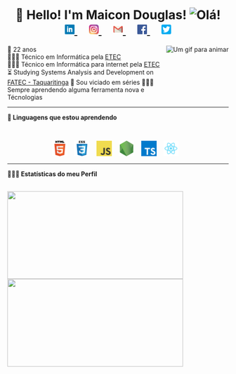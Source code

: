 <div align="center">
 <h1>
  🦡 Hello! I'm Maicon Douglas! 
  <img alt="Olá!" src="https://media.giphy.com/media/f5qNV3rAAooViWSWQ7/giphy.gif" width="45px">
  <br />
  <a  target="_blank" href="https://www.linkedin.com/in/maiconndouglas/">
    <img alt="Linkedin" width="22px" src="https://raw.githubusercontent.com/MaiiconDouglas/MaiiconDouglas/7ae52180f89e9034dd6341cd586e4a35cfe14bed/.github/linkedin.svg?token=ALMMP4QGL65DSUG27JAZ2KC7HBIVS" />
  </a>&nbsp;&nbsp;&nbsp;
  <a target="_blank" href="https://www.instagram.com/maiiconndouglasd/">
    <img alt="Instagram" width="22px" src="https://raw.githubusercontent.com/MaiiconDouglas/MaiiconDouglas/7ae52180f89e9034dd6341cd586e4a35cfe14bed/.github/instagram.svg?token=ALMMP4UNZB66OOICKAHEZTS7HBIVS" />
  </a>&nbsp;&nbsp;&nbsp;
  <a target="_blank" href="mailto:maiicondouglasd@hotmail.com">
    <img alt="Email" width="22px" src="https://raw.githubusercontent.com/MaiiconDouglas/MaiiconDouglas/7ae52180f89e9034dd6341cd586e4a35cfe14bed/.github/gmail.svg?token=ALMMP4WWKLZHI4NLZH6NJT27HBIVS" />
  </a>&nbsp;&nbsp;&nbsp;
  <a target="_blank" href="https://www.facebook.com/MaiiconDouglasd">
    <img alt="Facebook" width="22px" src="https://raw.githubusercontent.com/MaiiconDouglas/MaiiconDouglas/7ae52180f89e9034dd6341cd586e4a35cfe14bed/.github/facebook.svg?token=ALMMP4XZITQSRAQXPCOP6R27HBIVQ" />
  </a>&nbsp;&nbsp;&nbsp;
  <a target="_blank" href="https://twitter.com/Maiiconndouglas">
    <img alt="Twitter" width="22px" src="https://raw.githubusercontent.com/MaiiconDouglas/MaiiconDouglas/7ae52180f89e9034dd6341cd586e4a35cfe14bed/.github/twitter.svg?token=ALMMP4UEBL2SWWKVHZ2AEKS7HBIVU" />
  </a>
 </h1>
</div>
  
<img align="right" alt="Um gif para animar" src="https://media.giphy.com/media/wTrXRamYhQzsY/giphy.gif" height="140px">

🎂 22 anos  
👨🏻‍🎓 Técnico em Informática pela [ETEC](https://www.facebook.com/etectaquaritinga/)  
👨🏻‍🎓 Técnico em Informática para internet pela [ETEC](https://www.facebook.com/etectaquaritinga/)  
⏳ Studying Systems Analysis and Development on [FATEC - Taquaritinga](http://www.fatectq.edu.br/)
🍿 Sou viciado em séries 
👨🏼‍💻 Sempre aprendendo alguma ferramenta nova e Técnologias 

-------
**🦉 Linguagens que estou aprendendo**  

<br />
<div align="center">

  <img height="35" src="https://raw.githubusercontent.com/github/explore/80688e429a7d4ef2fca1e82350fe8e3517d3494d/topics/html/html.png">&nbsp;&nbsp;&nbsp;
  <img height="35" src="https://raw.githubusercontent.com/github/explore/80688e429a7d4ef2fca1e82350fe8e3517d3494d/topics/css/css.png">&nbsp;&nbsp;&nbsp;
  <img height="35" src="https://raw.githubusercontent.com/github/explore/80688e429a7d4ef2fca1e82350fe8e3517d3494d/topics/javascript/javascript.png">&nbsp;&nbsp;&nbsp;
  <img height="35" src="https://raw.githubusercontent.com/github/explore/80688e429a7d4ef2fca1e82350fe8e3517d3494d/topics/nodejs/nodejs.png">&nbsp;&nbsp;&nbsp;
  <img height="35" src="https://raw.githubusercontent.com/github/explore/80688e429a7d4ef2fca1e82350fe8e3517d3494d/topics/typescript/typescript.png">&nbsp;&nbsp;&nbsp;
  <img height="35" src="https://raw.githubusercontent.com/github/explore/80688e429a7d4ef2fca1e82350fe8e3517d3494d/topics/react/react.png">&nbsp;&nbsp;&nbsp;

</div>

--------------------------
**🕵🏼‍♂️ Estatísticas do meu Perfil**  

<br />

<img align="left" src="https://github-readme-stats.vercel.app/api?username=MaiiconDouglas&show_icons=true&theme=dark" width="400px" height="200px" />
<img align="left" src="https://github-readme-stats.vercel.app/api/top-langs/?username=MaiiconDouglas&layout=compact&theme=dark" width="400px" height="200px" />
